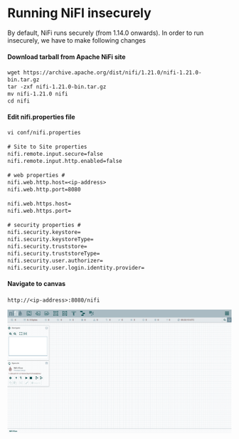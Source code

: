 # Running NiFI insecurely

By default, NiFi runs securely (from 1.14.0 onwards). In order to run insecurely, we have to make following changes

#### Download tarball from Apache NiFi site

```shell
wget https://archive.apache.org/dist/nifi/1.21.0/nifi-1.21.0-bin.tar.gz
tar -zxf nifi-1.21.0-bin.tar.gz
mv nifi-1.21.0 nifi
cd nifi
```

#### Edit nifi.properties file

```shell
vi conf/nifi.properties

# Site to Site properties
nifi.remote.input.secure=false
nifi.remote.input.http.enabled=false

# web properties #
nifi.web.http.host=<ip-address>
nifi.web.http.port=8080

nifi.web.https.host=
nifi.web.https.port=

# security properties #
nifi.security.keystore=
nifi.security.keystoreType=
nifi.security.truststore=
nifi.security.truststoreType=
nifi.security.user.authorizer=
nifi.security.user.login.identity.provider=

```

#### Navigate to canvas

`http://<ip-address>:8080/nifi`

![canvas](./img/canvas.png)
